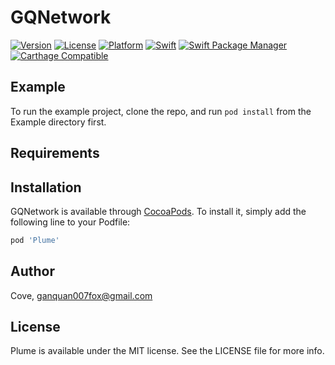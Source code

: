 # GQNetwork


[![Version](https://img.shields.io/cocoapods/v/Plume.svg?style=flat)](https://cocoapods.org/pods/Plume)
[![License](https://img.shields.io/cocoapods/l/Plume.svg?style=flat)](https://cocoapods.org/pods/Plume)
[![Platform](https://img.shields.io/cocoapods/p/Plume.svg?style=flat)](https://cocoapods.org/pods/Plume)
[![Swift](https://img.shields.io/badge/Swift-5.1_5.2_5.3_5.4-orange?style=flat-square)](https://img.shields.io/badge/Swift-5.1_5.2_5.3_5.4-Orange?style=flat-square)
[![Swift Package Manager](https://img.shields.io/badge/Swift_Package_Manager-compatible-orange?style=flat-square)](https://img.shields.io/badge/Swift_Package_Manager-compatible-orange?style=flat-square)
[![Carthage Compatible](https://img.shields.io/badge/Carthage-compatible-4BC51D.svg?style=flat-square)](https://github.com/Carthage/Carthage)


## Example

To run the example project, clone the repo, and run `pod install` from the Example directory first.

## Requirements

## Installation

GQNetwork is available through [CocoaPods](https://cocoapods.org). To install
it, simply add the following line to your Podfile:

```ruby
pod 'Plume'
```

## Author

Cove, ganquan007fox@gmail.com

## License

Plume is available under the MIT license. See the LICENSE file for more info.
